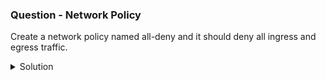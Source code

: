 ### Question - Network Policy

Create a network policy named all-deny and it should deny all ingress and egress traffic.

<details close>
<summary> Solution</summary>
<br>
### Solution

- [Network Policy K8s docs](https://kubernetes.io/docs/concepts/services-networking/network-policies/)

#### 1 - Enable PSP in kube-api server

```sh

vi ~/netpol.yaml

apiVersion: networking.k8s.io/v1
kind: NetworkPolicy
metadata:
  name: all-deny
spec:
  podSelector: {} ## selects all pods
  policyTypes: ## all pods are selected - both ingress and egress traffic not allowed to all pods
  - Ingress
  - Egress

kubectl apply -f ~/netpol.yaml

```
</details>